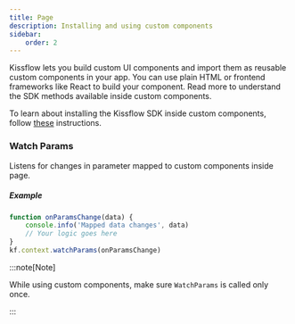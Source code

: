 ```yaml
---
title: Page
description: Installing and using custom components
sidebar:
    order: 2
---
```


Kissflow lets you build custom UI components and import them as reusable custom components in your app. You can use plain HTML or frontend frameworks like React to build your component. Read more to understand the SDK methods available inside custom components.

To learn about installing the Kissflow SDK inside custom components, follow [these](/installation/) instructions.

### Watch Params

Listens for changes in parameter mapped to custom components inside page.

##### Example

```js
function onParamsChange(data) {
    console.info('Mapped data changes', data)
    // Your logic goes here
}
kf.context.watchParams(onParamsChange)
```

:::note[Note]

While using custom components, make sure `WatchParams` is called only once.

:::
